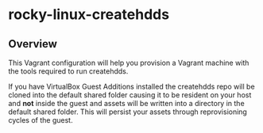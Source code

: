 # rocky-linux-createhdds

## Overview

This Vagrant configuration will help you provision a Vagrant machine with the tools required to run createhdds.

If you have VirtualBox Guest Additions installed the createhdds repo will be cloned into the default shared folder causing it to be resident on your host and **not** inside the guest and assets will be written into a directory in the default shared folder. This will persist your assets through reprovisioning cycles of the guest.
